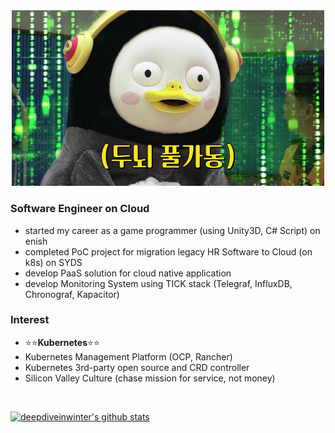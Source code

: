 
<!-- ![pengsu-is-love](https://github.com/deepdiveinwinter/deepdiveinwinter/blob/master/images/pengsu-is-love.jpg = 250x250) -->

<div align=center>
  <img src="https://github.com/deepdiveinwinter/deepdiveinwinter/blob/master/images/pengsu-is-love.jpg" width="500px">
</div>

### Software Engineer on Cloud
- started my career as a game programmer (using Unity3D, C# Script) on enish
- completed PoC project for migration legacy HR Software to Cloud (on k8s) on SYDS
- develop PaaS solution for cloud native application
- develop Monitoring System using TICK stack (Telegraf, InfluxDB, Chronograf, Kapacitor)

### Interest
- :star::star:**Kubernetes**:star::star:
- Kubernetes Management Platform (OCP, Rancher)
- Kubernetes 3rd-party open source and CRD controller
- Silicon Valley Culture (chase mission for service, not money)


<div>
<br/>

[![deepdiveinwinter's github stats](https://github-readme-stats.vercel.app/api?username=deepdiveinwinter)](https://github.com/deepdiveinwinter/github-readme-stats)

</div>
